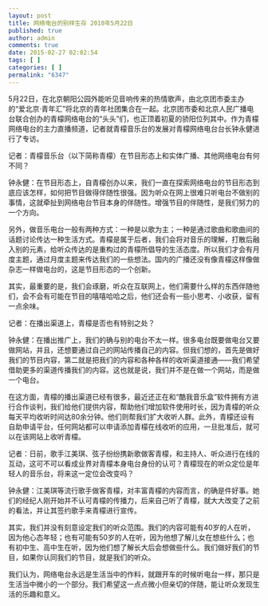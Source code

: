 ```yaml
---
layout: post
title: 网络电台的别样生存 2010年5月22日
published: true
author: admin
comments: true
date: 2015-02-27 02:02:54
tags: [ ]
categories: [ ]
permalink: "6347"
---
```

5月22日，在北京朝阳公园外能听见音响传来的热情歌声，由北京团市委主办的“爱北京·青年汇”将北京的青年社团集合在一起。北京团市委和北京人民广播电台联合创办的青檬网络电台的“头头”们，也正顶着初夏的骄阳位列其中。作为青檬网络电台的主力直播频道，记者就青檬音乐台的发展对青檬网络电台台长钟永健进行了专访。

记者：青檬音乐台（以下简称青檬）在节目形态上和实体广播、其他网络电台有何不同？

钟永健：在节目形态上，自青檬创办以来，我们一直在探索网络电台的节目形态到底应该怎样，如何把节目做得伴随性很强。因为听众在网上很难只听电台不做别的事情，这就牵扯到网络电台节目本身的伴随性。增强节目的伴随性，是我们努力的一个方向。

另外，做音乐电台一般有两种方式：一种是以歌为主；一种是通过歌曲和歌曲间的话题讨论传达一种生活方式。青檬是属于后者，我们会将对音乐的理解，打散后融入别的元素，给听众传达的是重构过的青檬所倡导的生活态度。所以我们才会有月度主题，通过月度主题来传达我们的一些想法。国内的广播还没有像青檬这样像做杂志一样做电台的，这是节目形态的一个创新。

其实，最重要的是，我们会琢磨，听众在互联网上，他们需要什么样的东西伴随他们，会不会有可能在节目的嘻嘻哈哈之后，他们还会有一些小思考、小收获，留有一点余味。

记者：在播出渠道上，青檬是否也有特别之处？

钟永健：在播出推广上，我们的确与别的电台不太一样。很多电台既要做电台又要做网站，并且，还想要通过自己的网站传播自己的内容。但我们想的，首先是做好我们的节目内容，第二就是把我们的内容和各种各样的收听渠道接通——我们希望借助更多的渠道传播我们的内容。这也就是说，我们并不是在做一个网站，而是做一个电台。

在这方面，青檬的播出渠道已经有很多，最近还正在和“酷我音乐盒”软件拥有方进行合作谈判，我们给他们提供内容，帮助他们增加软件使用时长，因为青檬的听众每天平均收听时间达80余分钟。他们则帮我们扩大收听人群。此外，青檬还设有自助申请平台，任何网站都可以申请添加青檬在线收听的应用，一旦批准后，就可以在该网站上收听青檬。

记者：日前，歌手江美琪、弦子纷纷携新歌做客青檬，和主持人、听众进行在线的互动，这可不可以看成业界对青檬本身电台身份的认可？青檬现在的听众定位是年轻人的音乐台，将来这一定位会改变吗？

钟永健：江美琪等流行歌手做客青檬，对丰富青檬的内容而言，的确是件好事。她们的经纪人刚开始并不认可青檬的传播力，后来自己听了青檬，就大大改变了之前的看法，并让其签约歌手来青檬进行宣传。

其实，我们并没有刻意设定我们的听众范围。我们的内容可能有40岁的人在听，因为他心态年轻；也有可能有50岁的人在听，因为他想了解儿女在想些什么；也有初中生、高中生在听，因为他们想了解长大后会想做些什么。我们做好我们的节目，如果你认同我们的节目，就是我们的听众。

我们认为，网络电台永远是生活当中的作料，就跟开车的时候听电台一样，那只是生活当中微小的一个部分。我们希望这一点点微小但亲切的伴随，能让听众发现生活的乐趣和意义。
